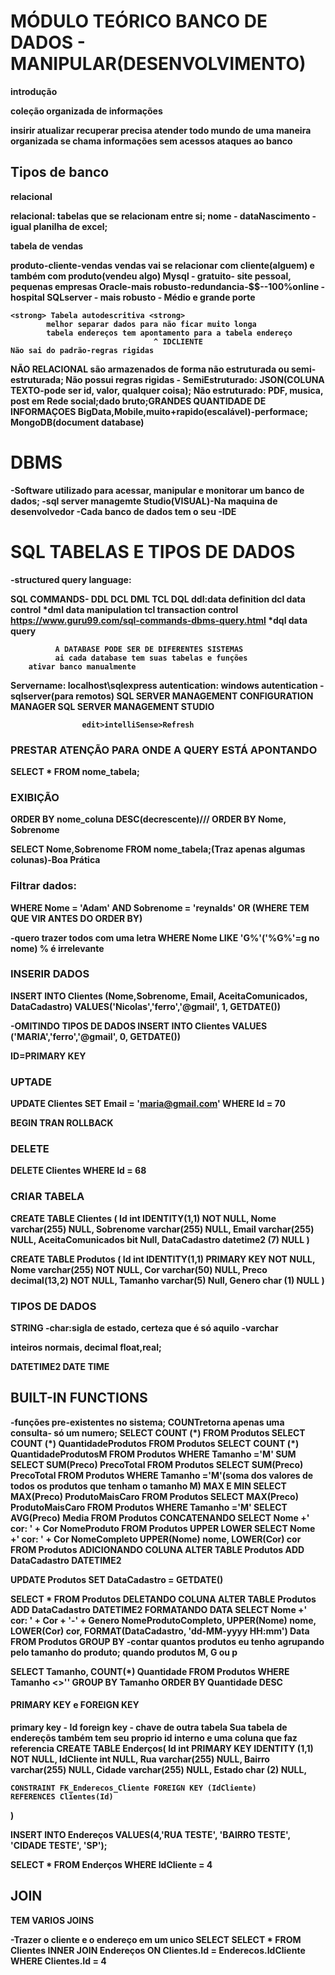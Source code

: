# MÓDULO TEÓRICO BANCO DE DADOS - MANIPULAR(DESENVOLVIMENTO)

<strong>introdução<strong>

  <p> coleção organizada de informações<p>
    insirir 
    atualizar
    recuperar         precisa atender todo mundo de uma maneira organizada 
                      se chama informações sem acessos 
                      ataques ao banco

## Tipos de banco

<strong>relacional<strong>

relacional: tabelas que se relacionam entre si;
nome - dataNascimento -igual planilha de excel;

<p>tabela de vendas<p> 
  produto-cliente-vendas
    vendas vai se relacionar com cliente(alguem) 
    e também com produto(vendeu algo)
    Mysql - gratuito- site pessoal, pequenas empresas
    Oracle-mais robusto-redundancia-$$--100%online - <strong>hospital<strong>
    SQLserver - mais robusto - Médio e grande porte

    <strong> Tabela autodescritiva <strong>
            melhor separar dados para não ficar muito longa
            tabela endereços tem apontamento para a tabela endereço
                                    ^ IDCLIENTE
    Não sai do padrão-regras rigidas

<strong>NÃO RELACIONAL<strong>
são armazenados de forma não estruturada ou semi-estruturada;
Não possui regras rigidas -
SemiEstruturado: JSON(COLUNA TEXTO-pode ser id, valor, qualquer coisa);
Não estruturado: PDF, musica, post em Rede social;dado bruto;GRANDES QUANTIDADE DE INFORMAÇOES
BigData,Mobile,muito+rapido(escalável)-performace;
MongoDB(document database)

# DBMS

-Software utilizado para acessar, manipular e monitorar um banco de dados;
-sql server managemte Studio(VISUAL)-Na maquina de desenvolvedor
-Cada banco de dados tem o seu -IDE

# SQL TABELAS E TIPOS DE DADOS

-structured query language:

SQL COMMANDS- DDL DCL DML TCL DQL
ddl:data definition
dcl data control
*dml data manipulation
tcl transaction control https://www.guru99.com/sql-commands-dbms-query.html
*dql data query

              A DATABASE PODE SER DE DIFERENTES SISTEMAS
              ai cada database tem suas tabelas e funções
        ativar banco manualmente

Servername: localhost\sqlexpress
autentication: windows autentication - sqlserver(para remotos)
SQL SERVER MANAGEMENT CONFIGURATION MANAGER
SQL SERVER MANAGEMENT STUDIO

                    edit>intelliSense>Refresh

### PRESTAR ATENÇÃO PARA ONDE A QUERY ESTÁ APONTANDO

SELECT \* FROM nome_tabela;

<!-- ctrl kc -->

### EXIBIÇÃO

ORDER BY nome_coluna DESC(decrescente)/// ORDER BY Nome, Sobrenome

SELECT Nome,Sobrenome FROM nome_tabela;(Traz apenas algumas colunas)-Boa Prática

### Filtrar dados:

WHERE Nome = 'Adam' AND Sobrenome = 'reynalds'
OR
(WHERE TEM QUE VIR ANTES DO ORDER BY)

-quero trazer todos com uma letra
WHERE Nome LIKE 'G%'('%G%'=g no nome) % é irrelevante

<!-- formato 'AAAA-MM-DD HH:MM:SS', que é o formato de data e hora aceito pelo SQL Server.2010-02-16 00:00:00 -->

### INSERIR DADOS

<!--
aqui se eu quiser passar sobrenome primeiro da certo -->

INSERT INTO Clientes (Nome,Sobrenome, Email, AceitaComunicados, DataCadastro)
VALUES('Nicolas','ferro','@gmail', 1, GETDATE())

-OMITINDO TIPOS DE DADOS
INSERT INTO Clientes VALUES ('MARIA','ferro','@gmail', 0, GETDATE())

ID=PRIMARY KEY

### UPTADE

UPDATE Clientes
SET Email = 'maria@gmail.com'
WHERE Id = 70 <!-- sempre fazer com um where -->

BEGIN TRAN <!-- permite um ctrlZ -->
ROLLBACK

### DELETE

DELETE Clientes
WHERE Id = 68

### CRIAR TABELA

CREATE TABLE Clientes (
Id int IDENTITY(1,1) NOT NULL,
Nome varchar(255) NULL,
Sobrenome varchar(255) NULL,
Email varchar(255) NULL,
AceitaComunicados bit Null,
DataCadastro datetime2 (7) NULL
)

CREATE TABLE Produtos (
Id int IDENTITY(1,1) PRIMARY KEY NOT NULL,<!-- ,(VALIDAÇÕES) -->
Nome varchar(255) NOT NULL,
Cor varchar(50) NULL,
Preco decimal(13,2) NOT NULL,
Tamanho varchar(5) Null,
Genero char (1) NULL
)

### TIPOS DE DADOS

STRING
-char:sigla de estado, certeza que é só aquilo
-varchar

inteiros normais, decimal
float,real;

DATETIME2
DATE
TIME

## BUILT-IN FUNCTIONS

-funções pre-existentes no sistema;
<strong>COUNT<strong>retorna apenas uma consulta- só um numero;
SELECT COUNT (\*) FROM Produtos
SELECT COUNT (\*) QuantidadeProdutos FROM Produtos
SELECT COUNT (\*) QuantidadeProdutosM FROM Produtos WHERE Tamanho ='M'
<strong>SUM<strong>
SELECT SUM(Preco) PrecoTotal FROM Produtos
SELECT SUM(Preco) PrecoTotal FROM Produtos WHERE Tamanho ='M'(soma dos valores de todos os produtos que tenham o tamanho M)
<strong>MAX E MIN<strong>
SELECT MAX(Preco) ProdutoMaisCaro FROM Produtos
SELECT MAX(Preco) ProdutoMaisCaro FROM Produtos WHERE Tamanho ='M'
SELECT AVG(Preco) Media FROM Produtos
<strong>CONCATENANDO<strong>
SELECT Nome +' cor: ' + Cor NomeProduto FROM Produtos
<strong> UPPER LOWER<strong>
SELECT Nome +' cor: ' + Cor NomeCompleto
UPPER(Nome) nome,
LOWER(Cor) cor
FROM Produtos
<strong> ADICIONANDO COLUNA<strong>
ALTER TABLE Produtos
ADD DataCadastro DATETIME2

UPDATE Produtos SET DataCadastro = GETDATE()

SELECT \* FROM Produtos
<strong>DELETANDO COLUNA<strong>
ALTER TABLE Produtos
ADD DataCadastro DATETIME2
<strong>FORMATANDO DATA<strong>
SELECT
Nome +' cor: ' + Cor + '-' + Genero NomeProdutoCompleto,
UPPER(Nome) nome,
LOWER(Cor) cor,
FORMAT(DataCadastro, 'dd-MM-yyyy HH:mm') Data
FROM Produtos
<strong>GROUP BY<strong>
-contar quantos produtos eu tenho agrupando pelo tamanho do produto;
quando produtos M, G ou p

SELECT
Tamanho,
COUNT(\*) Quantidade
FROM Produtos
WHERE Tamanho <>''
GROUP BY Tamanho
ORDER BY Quantidade DESC

#### PRIMARY KEY e FOREIGN KEY

primary key - Id
foreign key - chave de outra tabela
Sua tabela de endereçõs também tem seu proprio id interno e uma coluna que faz referencia
CREATE TABLE Enderços(
Id int PRIMARY KEY IDENTITY (1,1) NOT NULL,
IdCliente int NULL,
Rua varchar(255) NULL,
Bairro varchar(255) NULL,
Cidade varchar(255) NULL,
Estado char (2) NULL,

    CONSTRAINT FK_Enderecos_Cliente FOREIGN KEY (IdCliente)
    REFERENCES Clientes(Id)

)

<!-- toda foreign key é uma constrait(restrição)
CONSTRAINT nome FOREIGN KEY(qual coluna que vai fazer referencia com a outra tabela)
REFERENCES Clientes(Id) -->

INSERT INTO Endereços VALUES(4,'RUA TESTE', 'BAIRRO TESTE', 'CIDADE TESTE', 'SP');

<!-- Prestar atenção da ordem que eu criei a tabela, pois 4 é IdCliente -->

SELECT \* FROM Enderços WHERE IdCliente = 4

## <strong>JOIN <strong>

TEM VARIOS JOINS

-Trazer o cliente e o endereço em um unico SELECT
SELECT \* FROM Clientes
INNER JOIN Endereços ON Clientes.Id = Enderecos.IdCliente
WHERE Clientes.Id = 4
